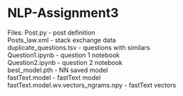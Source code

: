 # NLP-Assignment3


Files:
Post.py                               - post definition  
Posts_law.xml                         - stack exchange data  
duplicate_questions.tsv               - questions with similars  
Question1.ipynb                       - question 1 notebook  
Question2.ipynb                       - question 2 notebook  
best_model.pth                        - NN saved model  
fastText.model                        - fastText model  
 fastText.model.wv.vectors_ngrams.npy - fastText vectors  




